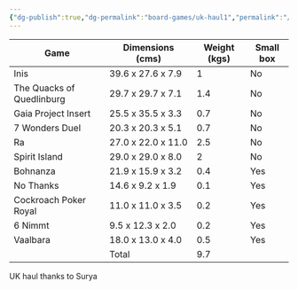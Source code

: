 ```yaml
---
{"dg-publish":true,"dg-permalink":"board-games/uk-haul1","permalink":"/board-games/uk-haul1/"}
---
```

| Game                      | Dimensions (cms)   | Weight (kgs) | Small box |
| ------------------------- | ------------------ | ------------ | --------- |
| Inis                      | 39.6 x 27.6 x 7.9  | 1            | No        |
| The Quacks of Quedlinburg | 29.7 x 29.7 x 7.1  | 1.4          | No        |
| Gaia Project Insert       | 25.5 x 35.5 x 3.3  | 0.7          | No        |
| 7 Wonders Duel            | 20.3 x 20.3 x 5.1  | 0.7          | No        |
| Ra                        | 27.0 x 22.0 x 11.0 | 2.5          | No        |
| Spirit Island             | 29.0 x 29.0 x 8.0  | 2            | No        |
| Bohnanza                  | 21.9 x 15.9 x 3.2  | 0.4          | Yes       |
| No Thanks                 | 14.6 x 9.2 x 1.9   | 0.1          | Yes       |
| Cockroach Poker Royal     | 11.0 x 11.0 x 3.5  | 0.2          | Yes       |
| 6 Nimmt                   | 9.5 x 12.3 x 2.0   | 0.2          | Yes       |
| Vaalbara                  | 18.0 x 13.0 x 4.0  | 0.5          | Yes       |
|                           | Total              | 9.7          |           |
<!-- TBLFM: @>$3=sum(@I..@-1) -->

UK haul thanks to Surya
